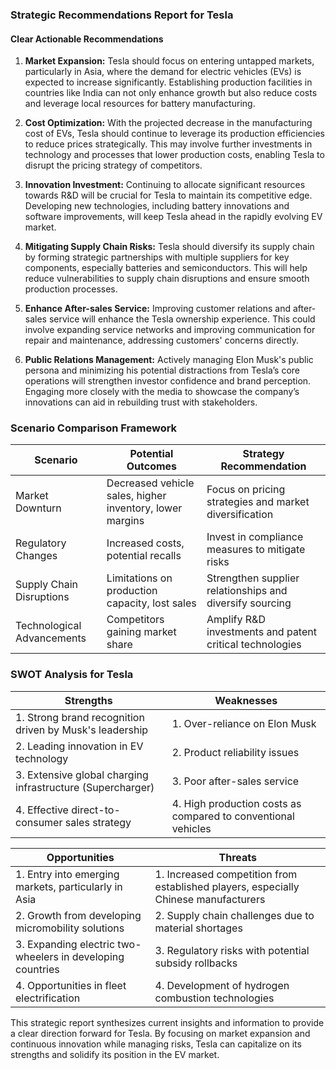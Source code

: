 ### Strategic Recommendations Report for Tesla

#### Clear Actionable Recommendations
1. **Market Expansion:** Tesla should focus on entering untapped markets, particularly in Asia, where the demand for electric vehicles (EVs) is expected to increase significantly. Establishing production facilities in countries like India can not only enhance growth but also reduce costs and leverage local resources for battery manufacturing. 

2. **Cost Optimization:** With the projected decrease in the manufacturing cost of EVs, Tesla should continue to leverage its production efficiencies to reduce prices strategically. This may involve further investments in technology and processes that lower production costs, enabling Tesla to disrupt the pricing strategy of competitors.

3. **Innovation Investment:** Continuing to allocate significant resources towards R&D will be crucial for Tesla to maintain its competitive edge. Developing new technologies, including battery innovations and software improvements, will keep Tesla ahead in the rapidly evolving EV market.

4. **Mitigating Supply Chain Risks:** Tesla should diversify its supply chain by forming strategic partnerships with multiple suppliers for key components, especially batteries and semiconductors. This will help reduce vulnerabilities to supply chain disruptions and ensure smooth production processes.

5. **Enhance After-sales Service:** Improving customer relations and after-sales service will enhance the Tesla ownership experience. This could involve expanding service networks and improving communication for repair and maintenance, addressing customers' concerns directly.

6. **Public Relations Management:** Actively managing Elon Musk's public persona and minimizing his potential distractions from Tesla’s core operations will strengthen investor confidence and brand perception. Engaging more closely with the media to showcase the company’s innovations can aid in rebuilding trust with stakeholders.

### Scenario Comparison Framework
| Scenario                    | Potential Outcomes                                      | Strategy Recommendation                                 |
|-----------------------------|-------------------------------------------------------|---------------------------------------------------------|
| Market Downturn             | Decreased vehicle sales, higher inventory, lower margins | Focus on pricing strategies and market diversification    |
| Regulatory Changes          | Increased costs, potential recalls                    | Invest in compliance measures to mitigate risks          |
| Supply Chain Disruptions    | Limitations on production capacity, lost sales        | Strengthen supplier relationships and diversify sourcing |
| Technological Advancements   | Competitors gaining market share                       | Amplify R&D investments and patent critical technologies  |

### SWOT Analysis for Tesla

| **Strengths**                                     | **Weaknesses**                                     |
|---------------------------------------------------|---------------------------------------------------|
| 1. Strong brand recognition driven by Musk's leadership | 1. Over-reliance on Elon Musk                      |
| 2. Leading innovation in EV technology            | 2. Product reliability issues                       |
| 3. Extensive global charging infrastructure (Supercharger) | 3. Poor after-sales service                        |
| 4. Effective direct-to-consumer sales strategy     | 4. High production costs as compared to conventional vehicles |

| **Opportunities**                                 | **Threats**                                        |
|---------------------------------------------------|---------------------------------------------------|
| 1. Entry into emerging markets, particularly in Asia | 1. Increased competition from established players, especially Chinese manufacturers |
| 2. Growth from developing micromobility solutions  | 2. Supply chain challenges due to material shortages  |
| 3. Expanding electric two-wheelers in developing countries | 3. Regulatory risks with potential subsidy rollbacks |
| 4. Opportunities in fleet electrification           | 4. Development of hydrogen combustion technologies  |

This strategic report synthesizes current insights and information to provide a clear direction forward for Tesla. By focusing on market expansion and continuous innovation while managing risks, Tesla can capitalize on its strengths and solidify its position in the EV market.